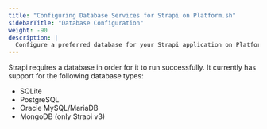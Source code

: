 ```yaml
---
title: "Configuring Database Services for Strapi on Platform.sh"
sidebarTitle: "Database Configuration"
weight: -90
description: |
  Configure a preferred database for your Strapi application on Platform.sh
---
```


Strapi requires a database in order for it to run successfully. It currently has support for the following database types:

- SQLite
- PostgreSQL
- Oracle MySQL/MariaDB
- MongoDB (only Strapi v3)
